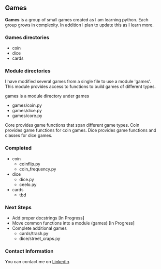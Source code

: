 ## Games ##

**Games** is a group of small games created as I am learning python.  Each group
grows in complexity.  In addition I plan to update this as I learn more.  

### Games directories ###

- coin
- dice
- cards

### Module directories ###

I have modified several games from a single file to use a module 'games'.
This module provides access to functions to build games of different types.

games is a module directory under games

- games/coin.py
- games/dice.py
- games/core.py

Core provides game functions that span different game types.
Coin provides game functions for coin games.
Dice provides game functions and classes for dice games.

### Completed ###

- coin
  * coinflip.py
  * coin_frequency.py
- dice
  * dice.py
  * ceelo.py
- cards
  * tbd

### Next Steps ###

- Add proper docstrings [In Progress]
- Move common functions into a module (games) [In Progress]
- Complete additional games
  * cards/trash.py
  * dice/street_craps.py

### Contact Information ###

You can contact me on [LinkedIn](https://www.linkedin.com/in/raneyda/).
